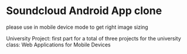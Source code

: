 # Soundcloud Android App clone

please use in mobile device mode to get right image sizing

University Project: first part for a total of three projects for the university class: Web Applications for Mobile Devices
